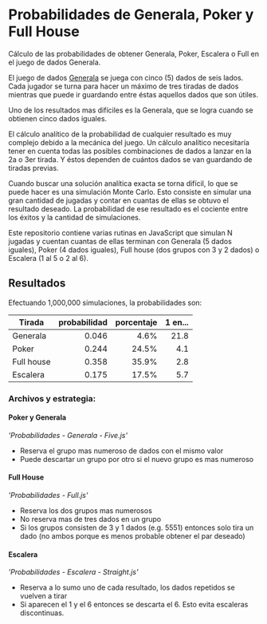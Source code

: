 # Probabilidades de Generala, Poker y Full House
Cálculo de las probabilidades de obtener Generala, Poker, Escalera o Full en el juego de dados Generala.

El juego de dados [Generala](https://en.wikipedia.org/wiki/Generala) se juega con cinco (5) dados de seis lados. Cada jugador se turna para hacer un máximo de tres tiradas de dados mientras que puede ir guardando entre éstas aquellos dados que son útiles. 

Uno de los resultados mas difíciles es la Generala, que se logra cuando se obtienen cinco dados iguales.

El cálculo analítico de la probabilidad de cualquier resultado es muy complejo debido a la mecánica del juego. Un cálculo analítico necesitaría tener en cuenta todas las posibles combinaciones de dados a lanzar en la 2a o 3er tirada. Y éstos dependen de cuántos dados se van guardando de tiradas previas.

Cuando buscar una solución analítica exacta se torna difícil, lo que se puede hacer es una simulación Monte Carlo. Esto consiste en simular una gran cantidad de jugadas y contar en cuantas de ellas se obtuvo el resultado deseado. La probabilidad de ese resultado es el cociente entre los éxitos y la cantidad de simulaciones.

Este repositorio contiene varias rutinas en JavaScript que simulan N jugadas y cuentan cuantas de ellas terminan con Generala (5 dados iguales), Poker (4 dados iguales), Full house (dos grupos con 3 y 2 dados) o Escalera (1 al 5 o 2 al 6).

## Resultados
Efectuando 1,000,000 simulaciones, la probabilidades son:

|Tirada|probabilidad|porcentaje|1 en...|
|----|-----------:|-------:|---:|
|Generala| 0.046 |4.6%|21.8|
|Poker| 0.244 |24.5%|4.1|
|Full house| 0.358 |35.9%|2.8|
|Escalera| 0.175 |17.5%|5.7|

### Archivos y estrategia:
#### Poker y Generala
*'Probabilidades - Generala - Five.js'*
- Reserva el grupo mas numeroso de dados con el mismo valor
- Puede descartar un grupo por otro si el nuevo grupo es mas numeroso

#### Full House
*'Probabilidades - Full.js'*
- Reserva los dos grupos mas numerosos
- No reserva mas de tres dados en un grupo 
- Si los grupos consisten de 3 y 1 dados (e.g. 5551) entonces solo tira un dado (no ambos porque es menos probable obtener el par deseado)

#### Escalera
*'Probabilidades - Escalera - Straight.js'*
- Reserva a lo sumo uno de cada resultado, los dados repetidos se vuelven a tirar
- Si aparecen el 1 y el 6 entonces se descarta el 6. Esto evita escaleras discontinuas.